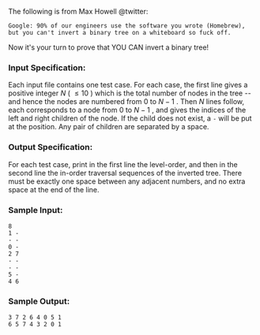<!-- Title
Invert a Binary Tree (25)
-->
The following is from Max Howell @twitter:

    
    
    Google: 90% of our engineers use the software you wrote (Homebrew), but you can't invert a binary tree on a whiteboard so fuck off.
    

Now it's your turn to prove that YOU CAN invert a binary tree!

### Input Specification:

Each input file contains one test case. For each case, the first line gives a
positive integer $N$ ( $\le 10$ ) which is the total number of nodes in the
tree -- and hence the nodes are numbered from 0 to $N-1$ . Then $N$ lines
follow, each corresponds to a node from 0 to $N-1$ , and gives the indices of
the left and right children of the node. If the child does not exist, a `-`
will be put at the position. Any pair of children are separated by a space.

### Output Specification:

For each test case, print in the first line the level-order, and then in the
second line the in-order traversal sequences of the inverted tree. There must
be exactly one space between any adjacent numbers, and no extra space at the
end of the line.

### Sample Input:

    
    
    8
    1 -
    - -
    0 -
    2 7
    - -
    - -
    5 -
    4 6
    

### Sample Output:

    
    
    3 7 2 6 4 0 5 1
    6 5 7 4 3 2 0 1
    

